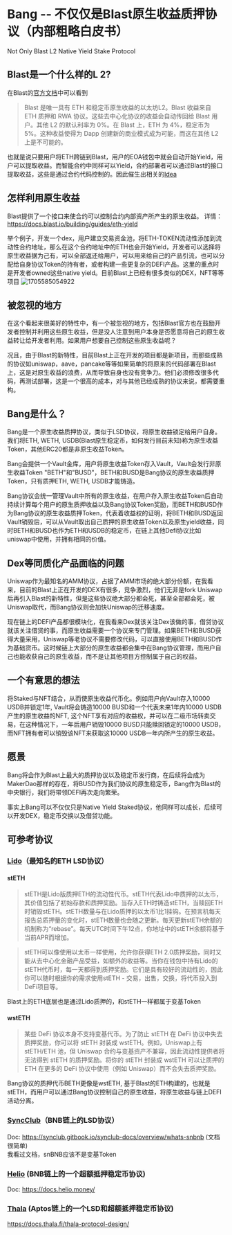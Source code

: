 # Bang -- 不仅仅是Blast原生收益质押协议（内部粗略白皮书）
Not Only Blast L2 Native Yield Stake Protocol

## Blast是一个什么样的L 2?
在Blast的[官方文档](https://docs.blast.io/about-blast "Blast官方文档")中可以看到
> Blast 是唯一具有 ETH 和稳定币原生收益的以太坊L2。Blast 收益来自 ETH 质押和 RWA 协议。这些去中心化协议的收益会自动传回给 Blast 用户。其他 L2 的默认利率为 0%。在 Blast 上，ETH 为 4%，稳定币为 5%。这种收益使得为 Dapp 创建新的商业模式成为可能，而这在其他 L2 上是不可能的。

也就是说只要用户将ETH跨链到Blast，用户的EOA钱包中就会自动开始Yield，用户可以提取收益。而智能合约中同样可以Yield，合约部署者可以通过Blast的接口提取收益，这些是通过合约代码控制的。因此催生出相关的[Idea](https://docs.blast.io/competition/ideas "Idea") 
  
## 怎样利用原生收益
Blast提供了一个接口来使合约可以控制合约内部资产所产生的原生收益。 详情：https://docs.blast.io/building/guides/eth-yield  

举个例子，开发一个dex，用户建立交易资金池，将ETH-TOKEN流动性添加到流动性合约地址，那么在这个合约地址中的ETH也会开始Yield，开发者可以选择将原生收益据为己有，可以全部返还给用户，可以用来给自己的产品引流，也可以分配给自身协议Token的持有者，或者构建一些更复杂的DEFI产品。这里的重点时是开发者owned这些native yield。目前Blast上已经有很多类似的DEX，NFT等等项目
![1705585054922](https://github.com/jasonrale/Bang/assets/32949831/253ed035-ed23-4ff7-98dc-f845abae0081)  

## 被忽视的地方
在这个看起来很美好的特性中，有一个被忽视的地方，包括Blast官方也在鼓励开发者控制并利用这些原生收益，但是没人注意到用户本身是否愿意将自己的原生收益转让给开发者利用。如果用户想要自己控制这些原生收益呢？  

况且，由于Blast的新特性，目前Blast上正在开发的项目都是新项目，而那些成熟的协议如uniswap，aave，pancake等等如果简单的将原来的代码部署在Blast上，这是对原生收益的浪费，从而导致自身也没有竞争力。他们必须修改很多代码，再测试部署，这是一个很高的成本，对与其他已经成熟的协议来说，都需要重构。

## Bang是什么？
Bang是一个原生收益质押协议，类似于LSD协议，将原生收益锁定给用户自身。  
我们将ETH, WETH, USDB(Blast原生稳定币，如何发行目前未知)称为原生收益Token，其他ERC20都是非原生收益Token。  

Bang会提供一个Vault金库，用户将原生收益Token存入Vault，Vault会发行非原生收益Token "BETH"和"BUSD"，BETH和BUSD是Bang协议的原生收益质押Token，只有质押ETH, WETH, USDB才能铸造。

Bang协议会统一管理Vault中所有的原生收益，在用户存入原生收益Token后自动持续计算每个用户的原生质押收益以及Bang协议Token奖励，而BETH和BUSD作为Bang协议的原生收益质押Token，代表着收益权的证明，将BETH和BUSD返回Vault销毁后，可以从Vault取出自己质押的原生收益Token以及原生yield收益，同时BETH和BUSD也作为ETH和USDB的稳定币，在链上其他Defi协议比如uniswap中使用，并拥有相同的价值。

## Dex等同质化产品面临的问题
Uniswap作为最知名的AMM协议，占据了AMM市场的绝大部分份额，在我看来，目前的Blast上正在开发的DEX有很多，竞争激烈，他们无非是fork Uniswap后再引入Blast的新特性，但是这些协议绝大部分都会死，甚至全部都会死，被Uniswap取代，而Bang协议则会加快Uniswap的迁移速度。  

现在链上的DEFI产品都很模块化，在我看来Dex就该关注Dex该做的事，借贷协议就该关注借贷的事，而原生收益需要一个协议来专门管理。如果BETH和BUSD获得大量采用，Uniswap等老协议不需要修改代码，可以直接使用BETH和BUSD作为基础货币。这时候链上大部分的原生收益都会集中在Bang协议管理，而用户自己也能收获自己的原生收益，而不是让其他项目方控制属于自己的权益。

## 一个有意思的想法
将Staked与NFT结合，从而使原生收益代币化。例如用户向Vault存入10000 USDB并锁定1年, Vault将会铸造10000 BUSD和一个代表未来1年内10000 USDB产生的原生收益的NFT, 这个NFT享有对应的收益权，并可以在二级市场转卖交易，在这种情况下，一年后用户销毁10000 BUSD只能赎回锁定的10000 USDB，而NFT拥有者可以销毁该NFT来获取这10000 USDB一年内所产生的原生收益。

## 愿景
Bang将会作为Blast上最大的质押协议以及稳定币发行商，在后续将会成为MakerDao那样的存在，将BUSD作为我们协议的原生稳定币，Bang作为Blast的中央银行，我们将带领DEFI再次走向繁荣。  

事实上Bang可以不仅仅只是Native Yield Staked协议，他同样可以成长，后续可以开发DEX，稳定币交换以及借贷功能。  

## 可参考协议
### [Lido](https://lido.fi/)（最知名的ETH LSD协议）
#### stETH

> stETH是Lido版质押ETH的流动性代币。stETH代表Lido中质押的以太币，其价值包括了初始存款和质押奖励。当存入ETH时铸造stETH，当赎回ETH时销毁stETH。stETH数量与在Lido质押的以太币1比1挂钩。在预言机每天报告总质押量的变化时，stETH数量也会随之更新。每天更新stETH余额的机制称为“rebase”。每天UTC时间下午12点，你地址中的stETH余额将基于当前APR而增加。

> stETH可以像使用以太币一样使用，允许你获得ETH 2.0质押奖励，同时又能从去中心化金融产品受益，如额外的收益等。当你在钱包中持有Lido的stETH代币时，每一天都得到质押奖励。它们是具有较好的流动性的，因此你可以随时根据你的需求使用stETH - 交易，出售，交换，将代币投入到DeFi项目等。

Blast上的ETH底层也是通过Lido质押的，和stETH一样都属于变基Token

#### wstETH
> 某些 DeFi 协议本身不支持变基代币。为了防止 stETH 在 DeFi 协议中失去质押奖励，你可以将 stETH 封装成 wstETH。例如，Uniswap上有 stETH/ETH 池，但 Uniswap 合约与变基资产不兼容，因此流动性提供者将无法得到 stETH 的质押奖励。将你的 stETH 封装成 wstETH 可以让质押的 ETH 在更多的 DeFi 协议中使用（例如 Uniswap）而不会失去质押奖励。

Bang协议的质押代币BETH更像是wstETH, 基于Blast的ETH构建的，也就是stETH，而用户可以通过Bang协议控制自己的原生收益，将原生收益与链上DEFI活动分离。
### [SyncClub](https://www.synclub.io/en/liquid-staking/BNB)（BNB链上的LSD协议）
Doc: https://synclub.gitbook.io/synclub-docs/overview/whats-snbnb (文档很简单)  
我看过文档，snBNB应该不是变基Token

### [Helio](https://helio.money/) (BNB链上的一个超额抵押稳定币协议)
Doc: https://docs.helio.money/

### [Thala](https://thala.fi/) (Aptos链上的一个LSD和超额抵押稳定币协议)
https://docs.thala.fi/thala-protocol-design/
